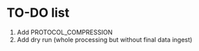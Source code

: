 # TO-DO list

1. Add PROTOCOL_COMPRESSION
2. Add dry run (whole processing but without final data ingest)
